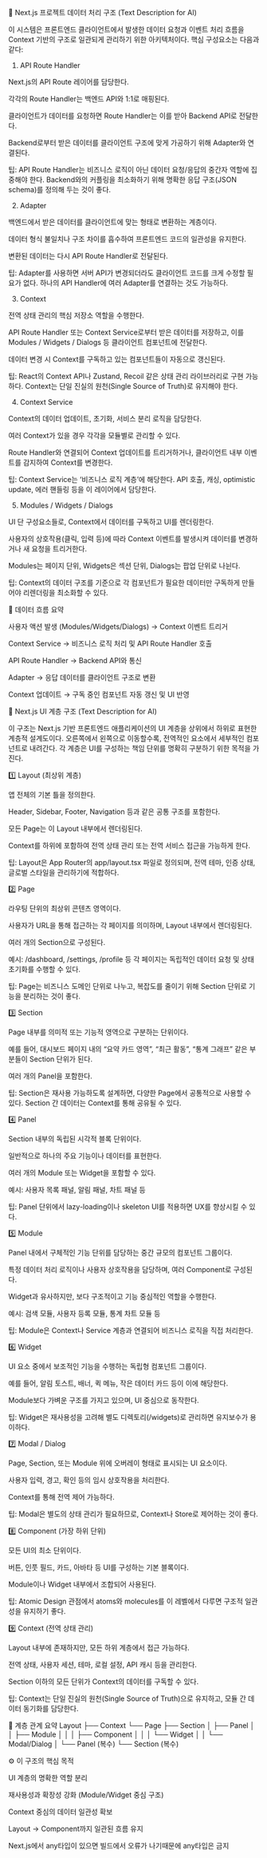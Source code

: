 🧩 Next.js 프로젝트 데이터 처리 구조 (Text Description for AI)

이 시스템은 프론트엔드 클라이언트에서 발생한 데이터 요청과 이벤트 처리 흐름을 Context 기반의 구조로 일관되게 관리하기 위한 아키텍처이다.
핵심 구성요소는 다음과 같다:

1. API Route Handler

Next.js의 API Route 레이어를 담당한다.

각각의 Route Handler는 백엔드 API와 1:1로 매핑된다.

클라이언트가 데이터를 요청하면 Route Handler는 이를 받아 Backend API로 전달한다.

Backend로부터 받은 데이터를 클라이언트 구조에 맞게 가공하기 위해 Adapter와 연결된다.

팁:
API Route Handler는 비즈니스 로직이 아닌 데이터 요청/응답의 중간자 역할에 집중해야 한다.
Backend와의 커플링을 최소화하기 위해 명확한 응답 구조(JSON schema)를 정의해 두는 것이 좋다.

2. Adapter

백엔드에서 받은 데이터를 클라이언트에 맞는 형태로 변환하는 계층이다.

데이터 형식 불일치나 구조 차이를 흡수하여 프론트엔드 코드의 일관성을 유지한다.

변환된 데이터는 다시 API Route Handler로 전달된다.

팁:
Adapter를 사용하면 서버 API가 변경되더라도 클라이언트 코드를 크게 수정할 필요가 없다.
하나의 API Handler에 여러 Adapter를 연결하는 것도 가능하다.

3. Context

전역 상태 관리의 핵심 저장소 역할을 수행한다.

API Route Handler 또는 Context Service로부터 받은 데이터를 저장하고,
이를 Modules / Widgets / Dialogs 등 클라이언트 컴포넌트에 전달한다.

데이터 변경 시 Context를 구독하고 있는 컴포넌트들이 자동으로 갱신된다.

팁:
React의 Context API나 Zustand, Recoil 같은 상태 관리 라이브러리로 구현 가능하다.
Context는 단일 진실의 원천(Single Source of Truth)로 유지해야 한다.

4. Context Service

Context의 데이터 업데이트, 초기화, 서비스 분리 로직을 담당한다.

여러 Context가 있을 경우 각각을 모듈별로 관리할 수 있다.

Route Handler와 연결되어 Context 업데이트를 트리거하거나,
클라이언트 내부 이벤트를 감지하여 Context를 변경한다.

팁:
Context Service는 ‘비즈니스 로직 계층’에 해당한다.
API 호출, 캐싱, optimistic update, 에러 핸들링 등을 이 레이어에서 담당한다.

5. Modules / Widgets / Dialogs

UI 단 구성요소들로, Context에서 데이터를 구독하고 UI를 렌더링한다.

사용자의 상호작용(클릭, 입력 등)에 따라 Context 이벤트를 발생시켜 데이터를 변경하거나 새 요청을 트리거한다.

Modules는 페이지 단위, Widgets은 섹션 단위, Dialogs는 팝업 단위로 나뉜다.

팁:
Context의 데이터 구조를 기준으로 각 컴포넌트가 필요한 데이터만 구독하게 만들어야 리렌더링을 최소화할 수 있다.

🔄 데이터 흐름 요약

사용자 액션 발생 (Modules/Widgets/Dialogs)
→ Context 이벤트 트리거

Context Service
→ 비즈니스 로직 처리 및 API Route Handler 호출

API Route Handler
→ Backend API와 통신

Adapter
→ 응답 데이터를 클라이언트 구조로 변환

Context 업데이트
→ 구독 중인 컴포넌트 자동 갱신 및 UI 반영

🧱 Next.js UI 계층 구조 (Text Description for AI)

이 구조는 Next.js 기반 프론트엔드 애플리케이션의 UI 계층을 상위에서 하위로 표현한 계층적 설계도이다.
오른쪽에서 왼쪽으로 이동할수록, 전역적인 요소에서 세부적인 컴포넌트로 내려간다.
각 계층은 UI를 구성하는 책임 단위를 명확히 구분하기 위한 목적을 가진다.

1️⃣ Layout (최상위 계층)

앱 전체의 기본 틀을 정의한다.

Header, Sidebar, Footer, Navigation 등과 같은 공통 구조를 포함한다.

모든 Page는 이 Layout 내부에서 렌더링된다.

Context를 하위에 포함하여 전역 상태 관리 또는 전역 서비스 접근을 가능하게 한다.

팁:
Layout은 App Router의 app/layout.tsx 파일로 정의되며, 전역 테마, 인증 상태, 글로벌 스타일을 관리하기에 적합하다.

2️⃣ Page

라우팅 단위의 최상위 콘텐츠 영역이다.

사용자가 URL을 통해 접근하는 각 페이지를 의미하며, Layout 내부에서 렌더링된다.

여러 개의 Section으로 구성된다.

예시: /dashboard, /settings, /profile 등
각 페이지는 독립적인 데이터 요청 및 상태 초기화를 수행할 수 있다.

팁:
Page는 비즈니스 도메인 단위로 나누고, 복잡도를 줄이기 위해 Section 단위로 기능을 분리하는 것이 좋다.

3️⃣ Section

Page 내부를 의미적 또는 기능적 영역으로 구분하는 단위이다.

예를 들어, 대시보드 페이지 내의 “요약 카드 영역”, “최근 활동”, “통계 그래프” 같은 부분들이 Section 단위가 된다.

여러 개의 Panel을 포함한다.

팁:
Section은 재사용 가능하도록 설계하면, 다양한 Page에서 공통적으로 사용할 수 있다.
Section 간 데이터는 Context를 통해 공유될 수 있다.

4️⃣ Panel

Section 내부의 독립된 시각적 블록 단위이다.

일반적으로 하나의 주요 기능이나 데이터를 표현한다.

여러 개의 Module 또는 Widget을 포함할 수 있다.

예시: 사용자 목록 패널, 알림 패널, 차트 패널 등

팁:
Panel 단위에서 lazy-loading이나 skeleton UI를 적용하면 UX를 향상시킬 수 있다.

5️⃣ Module

Panel 내에서 구체적인 기능 단위를 담당하는 중간 규모의 컴포넌트 그룹이다.

특정 데이터 처리 로직이나 사용자 상호작용을 담당하며, 여러 Component로 구성된다.

Widget과 유사하지만, 보다 구조적이고 기능 중심적인 역할을 수행한다.

예시: 검색 모듈, 사용자 등록 모듈, 통계 차트 모듈 등

팁:
Module은 Context나 Service 계층과 연결되어 비즈니스 로직을 직접 처리한다.

6️⃣ Widget

UI 요소 중에서 보조적인 기능을 수행하는 독립형 컴포넌트 그룹이다.

예를 들어, 알림 토스트, 배너, 퀵 메뉴, 작은 데이터 카드 등이 이에 해당한다.

Module보다 가벼운 구조를 가지고 있으며, UI 중심으로 동작한다.

팁:
Widget은 재사용성을 고려해 별도 디렉토리(/widgets)로 관리하면 유지보수가 용이하다.

7️⃣ Modal / Dialog

Page, Section, 또는 Module 위에 오버레이 형태로 표시되는 UI 요소이다.

사용자 입력, 경고, 확인 등의 임시 상호작용을 처리한다.

Context를 통해 전역 제어 가능하다.

팁:
Modal은 별도의 상태 관리가 필요하므로, Context나 Store로 제어하는 것이 좋다.

8️⃣ Component (가장 하위 단위)

모든 UI의 최소 단위이다.

버튼, 인풋 필드, 카드, 아바타 등 UI를 구성하는 기본 블록이다.

Module이나 Widget 내부에서 조합되어 사용된다.

팁:
Atomic Design 관점에서 atoms와 molecules를 이 레벨에서 다루면 구조적 일관성을 유지하기 좋다.

9️⃣ Context (전역 상태 관리)

Layout 내부에 존재하지만, 모든 하위 계층에서 접근 가능하다.

전역 상태, 사용자 세션, 테마, 로컬 설정, API 캐시 등을 관리한다.

Section 이하의 모든 단위가 Context의 데이터를 구독할 수 있다.

팁:
Context는 단일 진실의 원천(Single Source of Truth)으로 유지하고, 모듈 간 데이터 동기화를 담당한다.

🧭 계층 관계 요약
Layout
├── Context
└── Page
├── Section
│ ├── Panel
│ │ ├── Module
│ │ │ ├── Component
│ │ │ └── Widget
│ │ └── Modal/Dialog
│ └── Panel (복수)
└── Section (복수)

⚙️ 이 구조의 핵심 목적

UI 계층의 명확한 역할 분리

재사용성과 확장성 강화 (Module/Widget 중심 구조)

Context 중심의 데이터 일관성 확보

Layout → Component까지 일관된 흐름 유지

Next.js에서 any타입이 있으면 빌드에서 오류가 나기때문에 any타입은 금지

